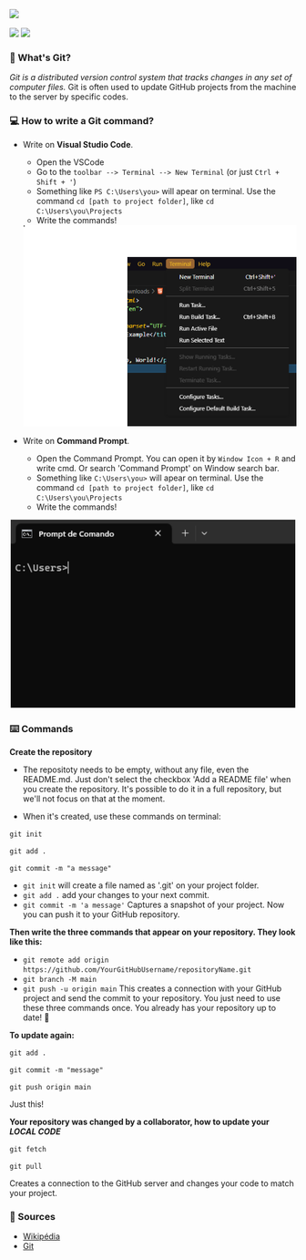 
[<img src="https://git-scm.com/images/logo@2x.png">](https://git-scm.com/)

<img src="https://img.shields.io/badge/GitHub-Git-red">  <img src="https://img.shields.io/badge/2023-Basic-red">


### 🤔 What's Git?
  *_Git is a distributed version control system that tracks changes in any set of computer files._*
Git is often used to update GitHub projects from the machine to the server by specific codes.

### 💻 How to write a Git command?

* Write on **Visual Studio Code**.
   
   * Open the VSCode
   * Go to the `toolbar --> Terminal --> New Terminal`  (or just `Ctrl + Shift + '`)
   * Something like `PS C:\Users\you>` will apear on terminal. Use the command `cd [path to project folder]`, like `cd C:\Users\you\Projects`
   * Write the commands!
    <img width="600" src="https://raw.githubusercontent.com/IonMateus/basic-git/main/ReadmeImages/newTerminal.png">
   
* Write on **Command Prompt**.
   
   * Open the Command Prompt. You can open it by `Window Icon + R` and write cmd. Or search 'Command Prompt' on Window search bar.
   * Something like `C:\Users\you>` will apear on terminal. Use the command `cd [path to project folder]`, like `cd C:\Users\you\Projects`
   *  Write the commands!
<p align="center">
<img width="500" src="https://raw.githubusercontent.com/IonMateus/basic-git/main/ReadmeImages/cmd.png">
</p>


### ⌨️ Commands

**Create the repository**
* The repositoty needs to be empty, without any file, even the README.md. Just don't select the checkbox 'Add a README file' when you create the repository. It's possible to do it in a full repository, but we'll not focus on that at the moment.

* When it's created, use these commands on terminal:
```
git init
```
```
git add .
```
```
git commit -m "a message"
```
* `git init` will create a file named as '.git' on your project folder.
* `git add .` add your changes to your next commit.
* `git commit -m 'a message'` Captures a snapshot of your project. Now you can push it to your GitHub repository.


**Then write the three commands that appear on your repository. They look like this:**

* `git remote add origin https://github.com/YourGitHubUsername/repositoryName.git`
* `git branch -M main`
* `git push -u origin main`
This creates a connection with your GitHub project and send the commit to your repository. You just need to use these three commands once.
You already has your repository up to date! 🎉

**To update again:**
```
git add .
```
```
git commit -m "message"
```
```
git push origin main
```
Just this!

**Your repository was changed by a collaborator, how to update your *LOCAL CODE***
```
git fetch
```
```
git pull
```
Creates a connection to the GitHub server and changes your code to match your project.

### 📖 Sources
* [Wikipédia](https://en.wikipedia.org/wiki/Git)
* [Git](https://git-scm.com/)

